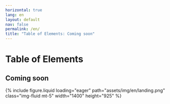 ```yaml
---
horizontal: true
lang: en
layout: default
nav: false
permalink: /en/
title: "Table of Elements: Coming soon"
---
```


<div class="header-bar">
  <h1>Table of Elements</h1>
  <h2>Coming soon</h2>
</div>

{% include figure.liquid loading="eager" path="assets/img/en/landing.png" class="img-fluid mt-5" width="1400" height="925" %}
